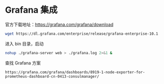 # Grafana 集成

官方下载地址：https://grafana.com/grafana/download

```sh
wget https://dl.grafana.com/enterprise/release/grafana-enterprise-10.1.2.linux-amd64.tar.gz
```

进入 bin 目录，启动

```sh
nohup ./grafana-server web > ./grafana.log 2>&1 &
```



查找 Grafana 方案

```
https://grafana.com/grafana/dashboards/8919-1-node-exporter-for-prometheus-dashboard-cn-0413-consulmanager/
```


